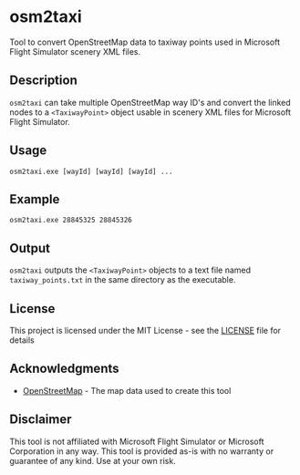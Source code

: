 # osm2taxi

Tool to convert OpenStreetMap data to taxiway points used in Microsoft Flight Simulator scenery XML files.

## Description
`osm2taxi` can take multiple OpenStreetMap way ID's and convert the linked nodes to a `<TaxiwayPoint>` object usable in scenery XML files for Microsoft Flight Simulator.

## Usage

    osm2taxi.exe [wayId] [wayId] [wayId] ...

## Example

    osm2taxi.exe 28845325 28845326

## Output
`osm2taxi` outputs the `<TaxiwayPoint>` objects to a text file named `taxiway_points.txt` in the same directory as the executable.

## License
This project is licensed under the MIT License - see the [LICENSE](LICENSE) file for details

## Acknowledgments
* [OpenStreetMap](https://www.openstreetmap.org/) - The map data used to create this tool

## Disclaimer
This tool is not affiliated with Microsoft Flight Simulator or Microsoft Corporation in any way. This tool is provided as-is with no warranty or guarantee of any kind. Use at your own risk.